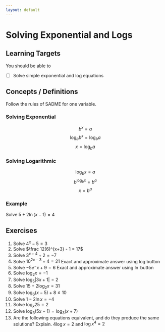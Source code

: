 ```yaml
---
layout: default
---
```


# Solving Exponential and Logs

## Learning Targets

You should be able to
- [ ] Solve simple exponential and log equations

## Concepts / Definitions

Follow the rules of SADME for one variable.

### Solving Exponential

$$b^x = a$$
$$\log_{b}{b^x} = \log_{b}{a}$$
$$x = \log_{b}{a}$$

### Solving Logarithmic

$$\log_{b}{x} = a$$
$$b^{\log_{b}{x}} = b^a$$
$$x = b^a$$

### Example
Solve $5 + 2 \ln (x-1) = 4$

## Exercises
  1. Solve $4^x-5=3$
  2. Solve $\frac 12(6)^{x+3} - 1 = 17$
  3. Solve $3^{x+4} + 2 = -7$
  4. Solve $10^{2x-3} + 4 = 21$ Exact and approximate answer using log button
  5. Solve $-5e^-x + 9 = 6$ Exact and approximate answer using $\ln$ button
  6. Solve $\log_2 x = -1$
  7. Solve $\log_5 \lvert 3x+1 \rvert = 2$
  8. Solve $15 + 2\log_2 x = 31$
  9. Solve $\log_6 (x-5) + 8 \leq 10$
  10. Solve $1 - 2\ln x = -4$
  11. Solve $\log_x 25 = 2$
  12. Solve $\log_3 (5x-1) = \log_3 (x+7)$
  13. Are the following equations equivalent, and do they produce the same solutions? Explain. $4\log x = 2$ and $\log x^4 = 2$
